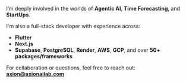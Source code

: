 I’m deeply involved in the worlds of **Agentic AI**, **Time Forecasting**, and **StartUps**.

I'm also a full-stack developer with experience across:
- **Flutter** 
- **Next.js** 
- **Supabase**, **PostgreSQL**, **Render**, **AWS**, **GCP**, and over **50+ packages/frameworks**
  
For collaboration or questions, feel free to reach out:  **axion@axionailab.com**
